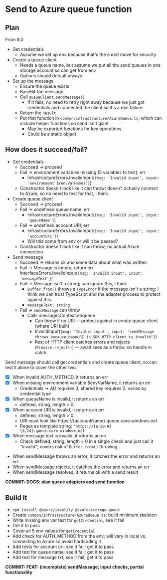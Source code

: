 # Send to Azure queue function

## Plan

From 8.0

-  Get credentials
   -  Assume we set up env because that's the smart move for security
-  Create a queue client
   -  Needs a queue name, but assume we put all the send queues in one storage account so can get from env
   -  Options should default always
-  Set up the message
   -  Ensure the queue exists
   -  Base64 the message
   -  Call `queueClient.sendMessage()`
      -  If it fails, no need to retry right away because we just got credentials and connected the client so it's a real failure.
   -  Return the `Result`
   -  Put that function in `common/infrastructure/AzureQueue.ts`, which can include helper functions so send isn't giant
      -  May be exported functions for key operations
      -  Could be a static object

## How does it succeed/fail?

-  Get credentials
   -  Succeed -> proceed
   -  Fail -> environment variables missing (5 variables to test); err
      -  InfrastructureErrors.InvalidInput(`{msg: 'Invalid input', input: 'environment ${envVarName}'}`)
   -  Constructor doesn't look like it can throw; doesn't actually connect to Azure, so no need to test for that, I think.
-  Create queue client
   -  Succeed -> proceed
   -  Fail -> undefined queue name; err
      -  InfrastructureErrors.InvalidInput(`{msg: 'Invalid input', input: 'queueName'}`)
   -  Fail -> undefined account URI; err
      -  InfrastructureErrors.InvalidInput(`{msg: 'Invalid input', input: 'accountUri'}`)
      -  Will this come from env or will it be passed?
   -  Constructor doesn't look like it can throw; no actual Azure connection
-  Send message
   -  Succeed -> returns ok and some data about what was written
   -  Fail -> Message is empty; return err InterfaceErrors.InvalidInput(`{msg: 'Invalid input', input: 'messageText'}`)
   -  Fail -> Message isn't a string; can ignore this, I think
      -  `Buffer.from()` throws a `TypeError` if the message isn't a string; I think we can trust TypeScript and the adapter process to protect against this.
      -  `messageText: string`
   -  Fail -> `sendMessage` can throw
      -  Calls messagesContext.enqueue
         -  Can throw if no URI -- protect against in create queue client (where URI built)
         -  InvalidInput(`{msg: 'Invalid input', input: 'sendMessage throws because baseURI in SDK HTTP client is invalid'}`)
         -  Rest of HTTP client catches errors and rejects (`Promise.reject()`) -- await sees as a throw, so handle in catch

Send message should call get credentials and create queue client, so can test it alone to cover the other two.

-  [x] When invalid AUTH_METHOD, it returns an err
-  [x] When missing environment variable $envVarName, it returns an err
   -  Credentials -> AD requires 3; shared key requires 2, varies by credential type
-  [x] When queueName is invalid, it returns an err
   -  defined, string, length > 0
-  [x] When account URI is invalid, it returns an err
   -  defined, string, length > 0
   -  URI must look like https://{accountName}.queue.core.windows.net
   -  Regex as template string: `^https://[a-z0-9]{3,24}.queue.core.windows.net`
-  [x] When message text is invalid, it returns an err
   -  Check defined, string, length > 0 in a single check and just call it "invalid"; covers risk of `Buffer.from()` throwing
-  When sendMessage throws an error, it catches the error and returns an err
-  When sendMessage rejects, it catches the error and returns an err
-  When sendMessage resolves, it returns ok with a send result

**COMMIT: DOCS: plan queue adapters and send function**

## Build it

-  `npm install @azure/identity @azure/storage-queue`
-  Create `common/infrastructure/AzureQueue.ts`; build minimum skeleton
-  Write missing env var test for `getCredential`; see it fail
-  Get it to pass
-  Cover all 5 env values for `getCredential`
-  Add check for AUTH_METHOD from the env; will vary in local vs. connecting to Azure so avoid hardcoding it
-  Add tests for account uri; see it fail; get it to pass
-  Add test for queue name; see it fail; get it to pass
-  Add test for message txt; see it fail; get it to pass

**COMMIT: FEAT: (incomplete) sendMessage; input checks, partial functionality**
